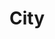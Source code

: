 ---
title: "City"
description: "In this category I have all the pictures of cities or man made objects. Everything that is not very natural. So statues, buildings and famous places. Something like that."
weight: 5
featured_image: Porec.JPG
sort_by: image.Exif.Date
sort_order: desc
menu: main
resources:
  - src: Ancient-buildings.JPG
    params:
      tags: [photo, photography, greece, buildings, ruins, old]
      alt: Ancient buildings in Greece.

  - src: P1002760.JPG
    params:
      tags: [photo, photography, switzerland, building, old, lake, mountains, alps, nature, outdoor, trees]
      alt: Old building / tower at a Swiss lake.

  - src: P1002761.JPG
    params:
      tags: [photo, photography, switzerland, building, old, lake, mountains, alps, nature, outdoor, trees]
      alt: Old building / tower at a Swiss lake.

  - src: P1002792.JPG
    params:
      tags: [photo, photography, switzerland, building, old, alps, nature, outdoor, trees, forest]
      alt: Old building / castle in a Swiss forest.

  - src: P1002835.JPG
    params:
      tags: [photo, photography, france, sea, old, building, boat, outdoor]
      alt: Old building and boat at the sea in France.

  - src: P1002838.JPG
    params:
      tags: [photo, photography, france, sea, old, building, boat, outdoor]
      alt: Old building and boat at the sea in France.

  - src: P1002953.JPG
    params:
      tags: [photo, photography, france, statue, golden]
      alt: A golden statue on the top of a roof.

  - src: P1002970.JPG
    params:
      tags: [photo, photography, france, statue, mask]
      alt: A statue on whichs head someone put a mask.

  - src: P1002971.JPG
    params:
      tags: [photo, photography, france, statue, mask]
      alt: A statue on whichs head someone put a mask.

  - src: P1003115.JPG
    params:
      tags: [photo, photography, switzerland, nature, lake, river, building, old, rheinfall]
      alt: Picture of the Rheinfall in Switzerland. Old building in the background.

  - src: P1013156.JPG
    params:
      tags: [photo, photography, switzerland, flag, waterWheel]
      alt: A water wheel next to a Swiss flag.
      
  - src: Porec.JPG
    params:
      tags: [photo, photography, croatia, porec, city, cityphotography, sea, ships, colorful, evening, clouds]
      alt: Photo of the Croatian city Porec in the evening.
---